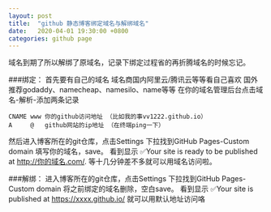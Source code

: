 ```yaml
---
layout: post
title:  "github 静态博客绑定域名与解绑域名"
date:   2020-04-01 19:30:00 +0800
categories: github page
---
```


域名到期了所以解绑了原域名，记录下绑定过程省的再折腾域名的时候忘记。

###绑定：
首先要有自己的域名
域名商国内阿里云/腾讯云等等看自己喜欢
国外推荐godaddy、namecheap、namesilo、name等等
在你的域名管理后台点击域名-解析-添加两条记录
```
CNAME www 你的github访问地址 （比如我的事vv1222.github.io）
A     @   github网站的ip地址 （在终端ping一下）
```
然后进入博客所在的git仓库，点击Settings
下拉找到GitHub Pages-Custom domain 填写你的域名，save。
看到显示 ✅Your site is ready to be published at http://你的域名.com/.
等十几分钟差不多就可以用域名访问啦。


###解绑：
进入博客所在的git仓库，点击Settings
下拉找到GitHub Pages-Custom domain 将之前绑定的域名删除，空白save。
看到显示 ✅Your site is published at https://xxxx.github.io/
就可以用默认地址访问咯